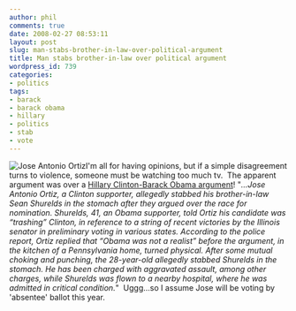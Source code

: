```yaml
---
author: phil
comments: true
date: 2008-02-27 08:53:11
layout: post
slug: man-stabs-brother-in-law-over-political-argument
title: Man stabs brother-in-law over political argument
wordpress_id: 739
categories:
- politics
tags:
- barack
- barack obama
- hillary
- politics
- stab
- vote
---
```


![Jose Antonio Ortiz](http://www.fak3r.com/wp-content/uploads/2008/02/jose-antonio-ortiz.jpg)I'm all for having opinions, but if a simple disagreement turns to violence, someone must be watching too much tv.  The apparent argument was over a [Hillary Clinton-Barack Obama argument](http://www.celebratty.net/hillary-clinton-supporter-stabs-brother-in-law)! "_...Jose Antonio Ortiz, a Clinton supporter, allegedly stabbed his brother-in-law Sean Shurelds in the stomach after they argued over the race for nomination. Shurelds, 41, an Obama supporter, told Ortiz his candidate was “trashing” Clinton, in reference to a string of recent victories by the Illinois senator in preliminary voting in various states. According to the police report, Ortiz replied that “Obama was not a realist” before the argument, in the kitchen of a Pennsylvania home, turned physical. After some mutual choking and punching, the 28-year-old allegedly stabbed Shurelds in the stomach. He has been charged with aggravated assault, among other charges, while Shurelds was flown to a nearby hospital, where he was admitted in critical condition._"  Uggg...so I assume Jose will be voting by 'absentee' ballot this year.
